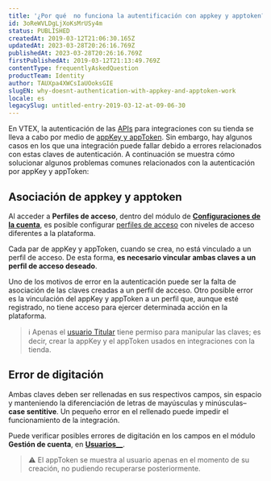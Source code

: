 ```yaml
---
title: '¿Por qué  no funciona la autentificación con appkey y apptoken?'
id: 3oReWVLDgLjXoKsMrUSy4m
status: PUBLISHED
createdAt: 2019-03-12T21:06:30.165Z
updatedAt: 2023-03-28T20:26:16.769Z
publishedAt: 2023-03-28T20:26:16.769Z
firstPublishedAt: 2019-03-12T21:13:49.769Z
contentType: frequentlyAskedQuestion
productTeam: Identity
author: TAUXpa4XWCsIaUOoksGIE
slugEN: why-doesnt-authentication-with-appkey-and-apptoken-work
locale: es
legacySlug: untitled-entry-2019-03-12-at-09-06-30
---
```


En VTEX, la autenticación de las [APIs](https://developers.vtex.com/vtex-developer-docs/docs/getting-started-list-of-rest-apis) para integraciones con su tienda se lleva a cabo por medio de [appKey y appToken](https://developers.vtex.com/vtex-developer-docs/docs/getting-started-authentication). Sin embargo, hay algunos casos en los que una integración puede fallar debido a errores relacionados con estas claves de autenticación. A continuación se muestra cómo solucionar algunos problemas comunes relacionados con la autenticación por appKey y appToken: 

## Asociación de appkey y apptoken

Al acceder a __Perfiles de acceso__, dentro del módulo de __[Configuraciones de la cuenta](/es/tutorial/visao-geral-configuracoes-da-conta--6USYxLuzNt4uAkvjdPF7I8)__, es posible configurar [perfiles de acceso](/es/tutorial/perfiles-de-acceso--7HKK5Uau2H6wxE1rH5oRbc) con niveles de acceso diferentes a la plataforma.

Cada par de appKey y appToken, cuando se crea, no está vinculado a un perfil de acceso. De esta forma, __es necesario vincular ambas claves a un perfil de acceso deseado__.

Uno de los motivos de error en la autenticación puede ser la falta de asociación de las claves creadas a un perfil de acceso. Otro posible error es la vinculación del appKey y appToken a un perfil que, aunque esté registrado, no tiene acceso para ejercer determinada acción en la plataforma.

> ℹ️ Apenas el [usuario Titular](/es/tutorial/que-es-el-usuario-master--3oPr7YuIkEYqUGmEqIMSEy) tiene permiso para manipular las claves; es decir, crear la appKey y el appToken usados en integraciones con la tienda.

## Error de digitación

Ambas claves deben ser rellenadas en sus respectivos campos, sin espacio y manteniendo la diferenciación de letras de mayúsculas y minúsculas– __case sentitive__. Un pequeño error en el rellenado puede impedir el funcionamiento de la integración.

Puede verificar posibles errores de digitación en los campos en el módulo __Gestión de cuenta__, en __[Usuarios__](/es/tutorial/administrar-usuarios--tutorials_512)__. 

> ⚠️ El appToken se muestra al usuario apenas en el momento de su creación, no pudiendo recuperarse posteriormente.

